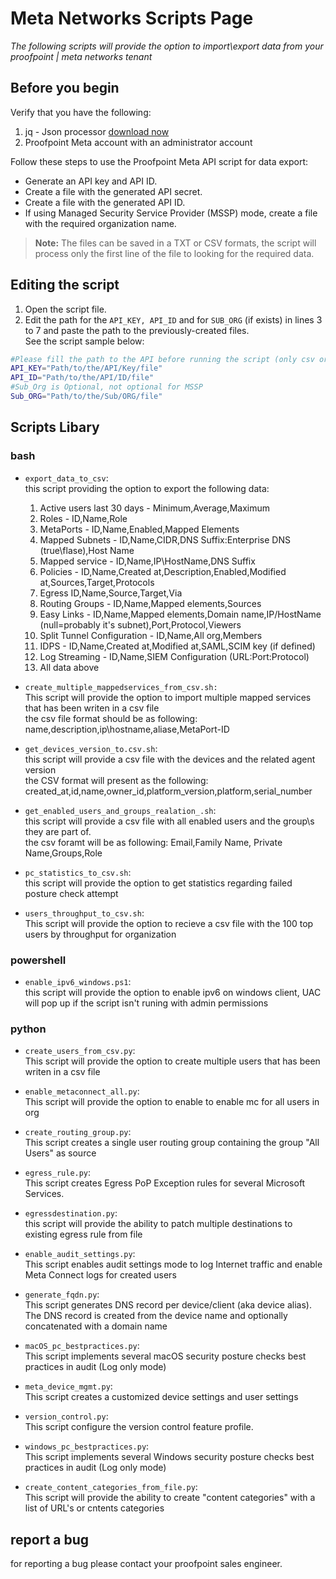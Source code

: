 # Meta Networks Scripts Page

*The following scripts will provide the option to import\export data from your proofpoint | meta networks tenant*

## Before you begin

Verify that you have the following:
1. jq - Json processor [download now]
2. Proofpoint Meta account with an administrator account

Follow these steps to use the Proofpoint Meta API script for data export:
* Generate an API key and API ID.
* Create a file with the generated API secret.
* Create a file with the generated API ID.
* If using Managed Security Service Provider (MSSP) mode, create a file with the required organization name.
> **Note:** The files can be saved in a TXT or CSV formats, the script will process only the first line of the file to looking for the required data.

## Editing the script

1. Open the script file.
2. Edit the path for the ```API_KEY, API_ID``` and for ```SUB_ORG``` (if exists) in lines 3 to 7 and paste the path to the previously-created files.<br/>
See the script sample below:
```bash
#Please fill the path to the API before running the script (only csv or txt file)
API_KEY="Path/to/the/API/Key/file"
API_ID="Path/to/the/API/ID/file"
#Sub_Org is Optional, not optional for MSSP
Sub_ORG="Path/to/the/Sub/ORG/file"
```

## Scripts Libary
### bash
- ```export_data_to_csv```:<br/>
this script providing the option to export the following data:<br/>
  1. Active users last 30 days - Minimum,Average,Maximum<br/>
  2. Roles - ID,Name,Role<br/>
  3. MetaPorts - ID,Name,Enabled,Mapped Elements<br/>
  4. Mapped Subnets - ID,Name,CIDR,DNS Suffix:Enterprise DNS (true\flase),Host Name<br/>
  5. Mapped service - ID,Name,IP\HostName,DNS Suffix<br/>
  6. Policies - ID,Name,Created at,Description,Enabled,Modified at,Sources,Target,Protocols<br/>
  7. Egress ID,Name,Source,Target,Via<br/>
  8. Routing Groups - ID,Name,Mapped elements,Sources<br/>
  9. Easy Links - ID,Name,Mapped elements,Domain name,IP/HostName (null=probably it's subnet),Port,Protocol,Viewers<br/>
  10. Split Tunnel Configuration - ID,Name,All org,Members<br/>
  11. IDPS - ID,Name,Created at,Modified at,SAML,SCIM key (if defined)<br/>
  12. Log Streaming - ID,Name,SIEM Configuration (URL:Port:Protocol)<br/>
  13. All data above<br/>


- ```create_multiple_mappedservices_from_csv.sh:```<br/>
This script will provide the option to import multiple mapped services that has been writen in a csv file<br/>
the csv file format should be as following: name,description,ip\hostname,aliase,MetaPort-ID

- ```get_devices_version_to.csv.sh```:<br/>
this script will provide a csv file with the devices and the related agent version<br/>
the CSV format will present as the following: created_at,id,name,owner_id,platform_version,platform,serial_number<br/>

- ```get_enabled_users_and_groups_realation_.sh```:<br/>
this script will provide a csv file with all enabled users and the group\s they are part of.<br/>
the csv foramt will be as following: Email,Family Name, Private Name,Groups,Role<br/>

- ```pc_statistics_to_csv.sh```:<br/>
this script will provide the option to get statistics regarding failed posture check attempt<br/>

- ```users_throughput_to_csv.sh```:<br/>
This script will provide the option to recieve a csv file with the 100 top users by throughput for organization<br/>

### powershell
- ```enable_ipv6_windows.ps1```:<br/>
this script will provide the option to enable ipv6 on windows client, UAC will pop up if the script isn't runing with admin permissions<br/>

### python
- ```create_users_from_csv.py```:<br/>
This script will provide the option to create multiple users that has been writen in a csv file

- ```enable_metaconnect_all.py```: <br/>
This script will provide the option to enable to enable mc for all users in org 

- ```create_routing_group.py```: <br/>
This script creates a single user routing group containing the group "All Users" as source

- ```egress_rule.py```: <br/>
This script creates Egress PoP Exception rules for several Microsoft Services.

- ```egressdestination.py```: <br/>
this script will provide the ability to patch multiple destinations to existing egress rule from file

- ```enable_audit_settings.py```: <br/>
This script enables audit settings mode to log Internet traffic and enable Meta Connect logs for created users

- ```generate_fqdn.py```: <br/>
This script generates DNS record per device/client (aka device alias).
The DNS record is created from the device name and optionally concatenated
with a domain name

- ```macOS_pc_bestpractices.py```: <br/>
This script implements several macOS security posture checks best practices in audit (Log only mode)

- ```meta_device_mgmt.py```: <br/>
This script creates a customized device settings and user settings

- ```version_control.py```: <br/>
This script configure the version control feature profile.

- ```windows_pc_bestpractices.py```: <br/>
This script implements several Windows security posture checks best practices in audit (Log only mode)

- ```create_content_categories_from_file.py```: <br/>
This script will provide the ability to create "content categories" with a list of URL's or cntents categories

## report a bug
for reporting a bug please contact your proofpoint sales engineer.<br/>

[download now]: https://stedolan.github.io/jq/download/

